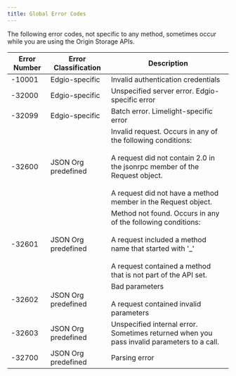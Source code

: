 ```yaml
---
title: Global Error Codes
---
```

The following error codes, not specific to any method, sometimes occur while you are using the Origin Storage APIs.


| Error Number | Error Classification | Description |
| --- | --- | --- |
| \-10001 | Edgio-specific | Invalid authentication credentials |
| \-32000 | Edgio-specific | Unspecified server error. Edgio-specific error |
| \-32099 | Edgio-specific | Batch error. Limelight-specific error |
| \-32600 | JSON Org predefined | Invalid request. Occurs in any of the following conditions:<br><br>A request did not contain 2.0 in the jsonrpc member of the Request object.<br><br>A request did not have a method member in the Request object. |
| \-32601 | JSON Org predefined | Method not found. Occurs in any of the following conditions:<br><br>A request included a method name that started with '\_'<br><br>A request contained a method that is not part of the API set. |
| \-32602 | JSON Org predefined | Bad parameters<br><br>A request contained invalid parameters |
| \-32603 | JSON Org predefined | Unspecified internal error. Sometimes returned when you pass invalid parameters to a call. |
| \-32700 | JSON Org predefined | Parsing error |

